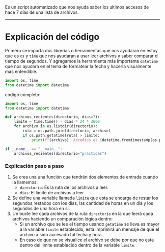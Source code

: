 Es un script automatizado que nos ayuda saber los ultimos accesos de hace 7 días de una lista de archivos.

---
# Explicación del código 
Primero se importa dos librerías o herramientas que nos ayudaran en estoy que es  `os` y `time` que nos ayudaran a usar leer archivos y saber comparar el tiempo de segundos. Y agregamos la herramienta más importante `datetime` que nos ayudara en el tema de formatear la fecha y hacerla visualmente mas entendible.
```python
import os, time
from datetime import datetime
```
código completo:
``` python
import os, time
from datetime import datetime

def archivos_recientes(directorio, dias=7):
    limite = time.time() - dias * 24 * 3600
    for archivo in os.listdir(directorio):
        ruta = os.path.join(directorio, archivo)
        if os.path.getatime(ruta) > limite:
            print(f"{archivo}: Accedido el {datetime.fromtimestamp(os.path.getatime(ruta))}")

if __name__ == "__main__":
    archivos_recientes(directorio="practicas")
```

### Explicación paso a paso
1. Se crea una una función que tendrán dos elementos de entrada cuando la llamemos:
	 - `directorio`: Es la ruta de los archivos a leer.
	 - `dias`: El limite de archivos a leer.
2. Se define una variable llamada `limite` que esta se encarga de restar los segundos restados con los días, las cantidad de horas en un día y los segundos de una hora en sí.
3. Un bucle lee cada archivos de la ruta `directorio` en la que leerá cada archivos haciendo un comparación lógica dentro:
	- Si un archivo que se lee el tiempo usando `getatime` se lleva es mayor a la variable `limite` establecido, esta imprimirá un mensaje de que el archivo a sido accesado tal fecha y hora.
	- En caso de que no se visualice el archivo se debe por que no esta dentro del limite establecido dentro de la variable `limite`.